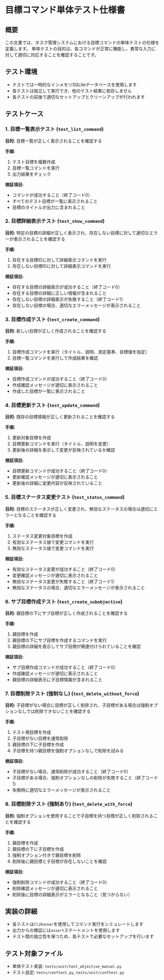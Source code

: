# 目標コマンド単体テスト仕様書

## 概要

この文書では、タスク管理システムにおける目標コマンドの単体テストの仕様を定義します。
単体テストの目的は、各コマンドが正常に機能し、異常な入力に対して適切に対応することを確認することです。

## テスト環境

- テストでは一時的なインメモリSQLiteデータベースを使用します
- 各テストは独立して実行でき、他のテスト結果に依存しません
- 各テストの前後で適切なセットアップとクリーンアップが行われます

## テストケース

### 1. 目標一覧表示テスト (`test_list_command`)

**目的:** 目標一覧が正しく表示されることを確認する

**手順:**
1. テスト目標を複数作成
2. 目標一覧コマンドを実行
3. 出力結果をチェック

**検証項目:**
- コマンドが成功すること（終了コード0）
- すべてのテスト目標が一覧に表示されること
- 目標のタイトルが出力に含まれること

### 2. 目標詳細表示テスト (`test_show_command`)

**目的:** 特定の目標の詳細が正しく表示され、存在しない目標に対して適切なエラーが表示されることを確認する

**手順:**
1. 存在する目標IDに対して詳細表示コマンドを実行
2. 存在しない目標IDに対して詳細表示コマンドを実行

**検証項目:**
- 存在する目標の詳細表示が成功すること（終了コード0）
- 存在する目標の詳細に正しい情報が含まれること
- 存在しない目標の詳細表示が失敗すること（終了コード1）
- 存在しない目標の場合、適切なエラーメッセージが表示されること

### 3. 目標作成テスト (`test_create_command`)

**目的:** 新しい目標が正しく作成されることを確認する

**手順:**
1. 目標作成コマンドを実行（タイトル、説明、測定基準、目標値を指定）
2. 目標一覧コマンドを実行して作成結果を確認

**検証項目:**
- 目標作成コマンドが成功すること（終了コード0）
- 作成確認メッセージが適切に表示されること
- 作成した目標が一覧に表示されること

### 4. 目標更新テスト (`test_update_command`)

**目的:** 既存の目標情報が正しく更新されることを確認する

**手順:**
1. 更新対象目標を作成
2. 目標更新コマンドを実行（タイトル、説明を変更）
3. 更新後の詳細を表示して変更が反映されているか確認

**検証項目:**
- 目標更新コマンドが成功すること（終了コード0）
- 更新確認メッセージが適切に表示されること
- 更新後の詳細に変更内容が反映されていること

### 5. 目標ステータス変更テスト (`test_status_command`)

**目的:** 目標のステータスが正しく変更され、無効なステータスの場合は適切にエラーとなることを確認する

**手順:**
1. ステータス変更対象目標を作成
2. 有効なステータス値で変更コマンドを実行
3. 無効なステータス値で変更コマンドを実行

**検証項目:**
- 有効なステータス変更が成功すること（終了コード0）
- 変更確認メッセージが適切に表示されること
- 無効なステータス変更が失敗すること（終了コード1）
- 無効なステータスの場合、適切なエラーメッセージが表示されること

### 6. サブ目標作成テスト (`test_create_subobjective`)

**目的:** 親目標の下にサブ目標が正しく作成されることを確認する

**手順:**
1. 親目標を作成
2. 親目標の下にサブ目標を作成するコマンドを実行
3. 親目標の詳細を表示してサブ目標が関連付けられていることを確認

**検証項目:**
- サブ目標作成コマンドが成功すること（終了コード0）
- 作成確認メッセージが適切に表示されること
- 親目標の詳細表示に子目標情報が含まれること

### 7. 目標削除テスト (強制なし) (`test_delete_without_force`)

**目的:** 子目標がない場合に目標が正しく削除され、子目標がある場合は強制オプションなしでは削除できないことを確認する

**手順:**
1. テスト用目標を作成
2. 子目標がない目標を通常削除
3. 親目標の下に子目標を作成
4. 子目標を持つ親目標を強制オプションなしで削除を試みる

**検証項目:**
- 子目標がない場合、通常削除が成功すること（終了コード0）
- 子目標がある場合、強制オプションなしの削除が失敗すること（終了コード1）
- 失敗時に適切なエラーメッセージが表示されること

### 8. 目標削除テスト (強制あり) (`test_delete_with_force`)

**目的:** 強制オプションを使用することで子目標を持つ目標が正しく削除されることを確認する

**手順:**
1. 親目標を作成
2. 親目標の下に子目標を作成
3. 強制オプション付きで親目標を削除
4. 削除後に親目標と子目標が存在しないことを確認

**検証項目:**
- 強制削除コマンドが成功すること（終了コード0）
- 削除確認メッセージが適切に表示されること
- 削除後に目標の詳細表示がエラーとなること（見つからない）

## 実装の詳細

- 各テストは`CliRunner`を使用してコマンド実行をシミュレートします
- 出力からの検証には`assert`ステートメントを使用します
- テスト間の独立性を保つため、各テストで必要なセットアップを行います

## テスト対象ファイル

- 単体テスト実装: `tests/unit/test_objective_manual.py`
- テスト設定: `tests/conftest.py`, `tests/unit/conftest.py` 